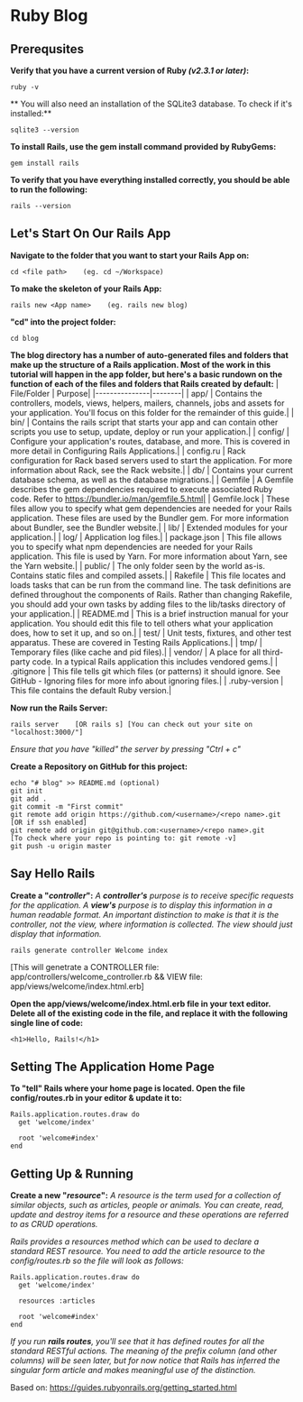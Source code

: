 # Ruby Blog

## Prerequsites

**Verify that you have a current version of Ruby *(v2.3.1 or later)*:**

    ruby -v

** You will also need an installation of the SQLite3 database. To check if it's installed:**

    sqlite3 --version

**To install Rails, use the gem install command provided by RubyGems:**

    gem install rails

**To verify that you have everything installed correctly, you should be able to run the following:**

    rails --version

## Let's Start On Our Rails App

**Navigate to the folder that you want to start your Rails App on:**

    cd <file path>    (eg. cd ~/Workspace)

**To make the skeleton of your Rails App:**

    rails new <App name>    (eg. rails new blog)

**"cd" into the project folder:**

    cd blog

**The blog directory has a number of auto-generated files and folders that make up the structure of a Rails application. Most of the work in this tutorial will happen in the app folder, but here's a basic rundown on the function of each of the files and folders that Rails created by default:**
| File/Folder   | Purpose|
|---------------|--------|
| app/          | Contains the controllers, models, views, helpers, mailers, channels, jobs and assets for your application. You'll focus on this folder for the remainder of this guide.|
| bin/          | Contains the rails script that starts your app and can contain other scripts you use to setup, update, deploy or run your application.|
| config/       | Configure your application's routes, database, and more. This is covered in more detail in Configuring Rails Applications.|
| config.ru     | Rack configuration for Rack based servers used to start the application. For more information about Rack, see the Rack website.|
| db/           | Contains your current database schema, as well as the database migrations.|
| Gemfile       | A Gemfile describes the gem dependencies required to execute associated Ruby code. Refer to https://bundler.io/man/gemfile.5.html|
| Gemfile.lock  | These files allow you to specify what gem dependencies are needed for your Rails application. These files are used by the Bundler gem. For more information about Bundler, see the Bundler website.|
| lib/          | Extended modules for your application.|
| log/          | Application log files.|
| package.json  | This file allows you to specify what npm dependencies are needed for your Rails application. This file is used by Yarn. For more information about Yarn, see the Yarn website.|
| public/       | The only folder seen by the world as-is. Contains static files and compiled assets.|
| Rakefile      | This file locates and loads tasks that can be run from the command line. The task definitions are defined throughout the components of Rails. Rather than changing Rakefile, you should add your own tasks by adding files to the lib/tasks directory of your application.|
| README.md     | This is a brief instruction manual for your application. You should edit this file to tell others what your application does, how to set it up, and so on.|
| test/         | Unit tests, fixtures, and other test apparatus. These are covered in Testing Rails Applications.|
| tmp/          | Temporary files (like cache and pid files).|
| vendor/       | A place for all third-party code. In a typical Rails application this includes vendored gems.|
| .gitignore    | This file tells git which files (or patterns) it should ignore. See GitHub - Ignoring files for more info about ignoring files.|
| .ruby-version | This file contains the default Ruby version.|

**Now run the Rails Server:**

    rails server    [OR rails s] [You can check out your site on "localhost:3000/"]

*Ensure that you have "killed" the server by pressing "Ctrl + c"*

**Create a Repository on GitHub for this project:**

    echo "# blog" >> README.md (optional)
    git init
    git add .
    git commit -m "First commit"
    git remote add origin https://github.com/<username>/<repo name>.git
    [OR if ssh enabled]
    git remote add origin git@github.com:<username>/<repo name>.git
    [To check where your repo is pointing to: git remote -v]
    git push -u origin master

## Say Hello Rails

**Create a "*controller*":**
*A **controller's** purpose is to receive specific requests for the application. A **view's** purpose is to display this information in a human readable format. An important distinction to make is that it is the controller, not the view, where information is collected. The view should just display that information.*

    rails generate controller Welcome index

[This will genetrate a CONTROLLER file: app/controllers/welcome_controller.rb && VIEW file: app/views/welcome/index.html.erb]

**Open the app/views/welcome/index.html.erb file in your text editor. Delete all of the existing code in the file, and replace it with the following single line of code:**

    <h1>Hello, Rails!</h1>

## Setting The Application Home Page

**To "tell" Rails where your home page is located. Open the file config/routes.rb in your editor & update it to:**

    Rails.application.routes.draw do
      get 'welcome/index'

      root 'welcome#index'
    end

## Getting Up & Running

**Create a new "*resource*":**
*A resource is the term used for a collection of similar objects, such as articles, people or animals. You can create, read, update and destroy items for a resource and these operations are referred to as CRUD operations.*

*Rails provides a resources method which can be used to declare a standard REST resource. You need to add the article resource to the config/routes.rb so the file will look as follows:*

    Rails.application.routes.draw do
      get 'welcome/index'

      resources :articles

      root 'welcome#index'
    end

*If you run **rails routes**, you'll see that it has defined routes for all the standard RESTful actions. The meaning of the prefix column (and other columns) will be seen later, but for now notice that Rails has inferred the singular form article and makes meaningful use of the distinction.*

Based on: https://guides.rubyonrails.org/getting_started.html